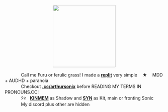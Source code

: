 <p align="center">
<img src="https://file.garden/Zksm3X9ssmyz7mne/Untitled93_20240521195109.png"<width="199" height="199">
</p>

ㅤㅤㅤㅤCall me Furu or ferulic grass! I made a [**replit**](https://replit.com/@sebastiansis/twinkl) very simple ㅤ★ㅤ MDD + AUDHD + paranoia
\
ㅤㅤㅤㅤCheckout [**.cc/arthursonix**](https://sntry.cc/arthursonix) before READING MY TERMS IN PRONOUNS.CC!
\
ㅤㅤㅤㅤ𑁘୧ㅤ[**KINMEM**](https://fkin.carrd.co/#two) as Shadow and [**SYN**](https://fkin.carrd.co/#two) as Kit, main or fronting Sonic
\
ㅤㅤㅤㅤMy discord plus other are hidden